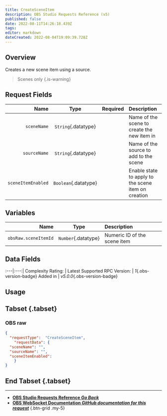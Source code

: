```yaml
---
title: CreateSceneItem
description: OBS Studio Requests Reference (v5)
published: false
date: 2022-08-11T14:26:18.439Z
tags: 
editor: markdown
dateCreated: 2022-08-04T19:09:39.728Z
---
```


## Overview
Creates a new scene item using a source.

> Scenes only
{.is-warning}

## Request Fields
Name | Type | Required| Description |
----:|:----:|:-------:|:------------|
`sceneName` | `String`{.datatype} | <i class="mdi mdi-check-bold"></i> | Name of the scene to create the new item in
`sourceName` | `String`{.datatype} | <i class="mdi mdi-check-bold"></i> | Name of the source to add to the scene
`sceneItemEnabled` | `Boolean`{.datatype} | <i class="mdi mdi-close-thick"></i> | Enable state to apply to the scene item on creation

## Variables
Name | Type | Description | 
----:|:---------:|:------------|
`obsRaw.sceneItemId` | `Number`{.datatype} | Numeric ID of the scene item

## Data Fields
:---|:---:|
Complexity Rating: | <span class="stars stars--3"></span>
Latest Supported RPC Version: | *1*{.obs-version-badge}
Added in | *v5.0.0*{.obs-version-badge}

## Usage
## Tabset {.tabset}
### OBS raw
```json
{
  "requestType":  "CreateSceneItem",
	"requestData": {	
  "sceneName": "",
  "sourceName": "",
  "sceneItemEnabled": 
	}
}
```
## End Tabset {.tabset}

---

- [<i class="mdi mdi-chevron-left"></i>**OBS Studio Requests Reference *Go Back***](/en/Broadcasters/OBS/Requests)
- [<i class="mdi mdi-github"></i> **OBS WebSocket Documentation *GitHub documentation for this request***](https://github.com/obsproject/obs-websocket/blob/master/docs/generated/protocol.md#createsceneitem)
{.btn-grid .my-5}